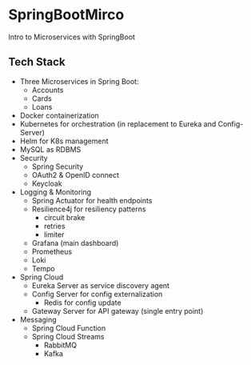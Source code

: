 # SpringBootMirco
Intro to Microservices with SpringBoot

## Tech Stack

* Three Microservices in Spring Boot:
  * Accounts
  * Cards
  * Loans
* Docker containerization
* Kubernetes for orchestration (in replacement to Eureka and Config-Server)
* Helm for K8s management
* MySQL as RDBMS
* Security
  * Spring Security
  * OAuth2 & OpenID connect
  * Keycloak
* Logging & Monitoring
  * Spring Actuator for health endpoints
  * Resilience4j for resiliency patterns
    * circuit brake
    * retries
    * limiter
  * Grafana (main dashboard)
  * Prometheus
  * Loki
  * Tempo
* Spring Cloud
  * Eureka Server as service discovery agent
  * Config Server for config externalization
    * Redis for config update
  * Gateway Server for API gateway (single entry point)
* Messaging
  * Spring Cloud Function
  * Spring Cloud Streams
    * RabbitMQ
    * Kafka
